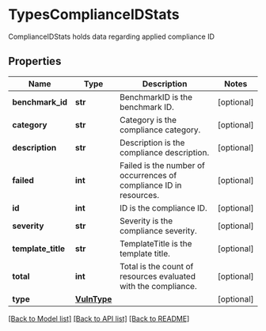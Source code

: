 # TypesComplianceIDStats

ComplianceIDStats holds data regarding applied compliance ID

## Properties
Name | Type | Description | Notes
------------ | ------------- | ------------- | -------------
**benchmark_id** | **str** | BenchmarkID is the benchmark ID.  | [optional] 
**category** | **str** | Category is the compliance category.  | [optional] 
**description** | **str** | Description is the compliance description.  | [optional] 
**failed** | **int** | Failed is the number of occurrences of compliance ID in resources.  | [optional] 
**id** | **int** | ID is the compliance ID.  | [optional] 
**severity** | **str** | Severity is the compliance severity.  | [optional] 
**template_title** | **str** | TemplateTitle is the template title.  | [optional] 
**total** | **int** | Total is the count of resources evaluated with the compliance.  | [optional] 
**type** | [**VulnType**](VulnType.md) |  | [optional] 

[[Back to Model list]](../README.md#documentation-for-models) [[Back to API list]](../README.md#documentation-for-api-endpoints) [[Back to README]](../README.md)



